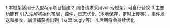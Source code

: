 1.本框架适用于大型App项目搭建
2.网络请求采用volley框架，可自行替换
3.主要功能有 引入注解初始化布局，控件，日志优化（本地保存，定时上传等），事件发送和接收，崩溃捕获抛出到（友盟 bugly等）
4.后期将会持续优化